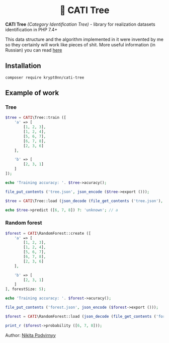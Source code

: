 <h1 align="center">🚀 CATI Tree</h1>

**CATI Tree** *(Category Identification Tree)* - library for realization datasets identification in PHP 7.4+

This data structure and the algorithm implemented in it were invented by me so they certainly will work like pieces of shit. More useful information (in Russian) you can read [here](https://twitter.com/krypt0nn/status/1394701165238046724?s=20)

## Installation

```
composer require krypt0nn/cati-tree
```

## Example of work

### Tree

```php
$tree = CATI\Tree::train ([
    'a' => [
        [1, 2, 3],
        [1, 2, 4],
        [5, 6, 7],
        [6, 7, 8],
        [2, 3, 6]
    ],

    'b' => [
        [2, 3, 1]
    ]
]);

echo 'Training accuracy: '. $tree->acuracy();

file_put_contents ('tree.json', json_encode ($tree->export ()));
```

```php
$tree = CATI\Tree::load (json_decode (file_get_contents ('tree.json'), true));

echo $tree->predict ([6, 7, 8]) ?: 'unknown'; // a
```

### Random forest

```php
$forest = CATI\RandomForest::create ([
    'a' => [
        [1, 2, 3],
        [1, 2, 4],
        [5, 6, 7],
        [6, 7, 8],
        [2, 3, 6]
    ],

    'b' => [
        [2, 3, 1]
    ]
], forestSize: 5);

echo 'Training accuracy: '. $forest->acuracy();

file_put_contents ('forest.json', json_encode ($forest->export ()));
```

```php
$forest = CATI\RandomForest::load (json_decode (file_get_contents ('forest.json'), true));

print_r ($forest->probability ([6, 7, 8]));
```

Author: [Nikita Podvirnyy](https://vk.com/technomindlp)
